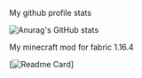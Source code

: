 My github profile stats

![Anurag's GitHub stats](https://github-readme-stats.vercel.app/api?username=Artembay&show_icons=true&theme=tokyonight)

My minecraft mod for fabric 1.16.4

[![Readme Card](https://github-readme-stats.vercel.app/api/pin/?username=MiTaskAPI&repo=MiTaskApi&theme=tokyonight)]

